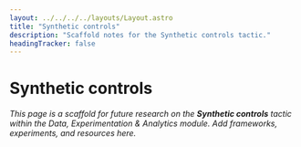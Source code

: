 ```yaml
---
layout: ../../../../layouts/Layout.astro
title: "Synthetic controls"
description: "Scaffold notes for the Synthetic controls tactic."
headingTracker: false
---
```

# Synthetic controls

_This page is a scaffold for future research on the **Synthetic controls** tactic within the Data, Experimentation & Analytics module. Add frameworks, experiments, and resources here._
